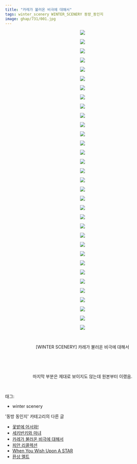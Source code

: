 ```yaml
---
title: "카레가 불러온 비극에 대해서"
tags: winter_scenery WINTER_SCENERY 동방_동인지
image: ghap/731/001.jpg
---
```

<div class="article">
<p style="text-align: center; clear: none; float: none;"><img src="{{ site.nasurl }}/ghap/731/001.jpg"/></p>
<p style="text-align: center; clear: none; float: none;"><img src="{{ site.nasurl }}/ghap/731/002.jpg"/></p>
<p style="text-align: center; clear: none; float: none;"><img src="{{ site.nasurl }}/ghap/731/003.jpg"/></p>
<p style="text-align: center; clear: none; float: none;"><img src="{{ site.nasurl }}/ghap/731/004.jpg"/></p>
<p style="text-align: center; clear: none; float: none;"><img src="{{ site.nasurl }}/ghap/731/005.jpg"/></p>
<p style="text-align: center; clear: none; float: none;"><img src="{{ site.nasurl }}/ghap/731/006.jpg"/></p>
<p style="text-align: center; clear: none; float: none;"><img src="{{ site.nasurl }}/ghap/731/007.jpg"/></p>
<p style="text-align: center; clear: none; float: none;"><img src="{{ site.nasurl }}/ghap/731/008.jpg"/></p>
<p style="text-align: center; clear: none; float: none;"><img src="{{ site.nasurl }}/ghap/731/009.jpg"/></p>
<p style="text-align: center; clear: none; float: none;"><img src="{{ site.nasurl }}/ghap/731/010.jpg"/></p>
<p style="text-align: center; clear: none; float: none;"><img src="{{ site.nasurl }}/ghap/731/011.jpg"/></p>
<p style="text-align: center; clear: none; float: none;"><img src="{{ site.nasurl }}/ghap/731/012.jpg"/></p>
<p style="text-align: center; clear: none; float: none;"><img src="{{ site.nasurl }}/ghap/731/013.jpg"/></p>
<p style="text-align: center; clear: none; float: none;"><img src="{{ site.nasurl }}/ghap/731/014.jpg"/></p>
<p style="text-align: center; clear: none; float: none;"><img src="{{ site.nasurl }}/ghap/731/015.jpg"/></p>
<p style="text-align: center; clear: none; float: none;"><img src="{{ site.nasurl }}/ghap/731/016.jpg"/></p>
<p style="text-align: center; clear: none; float: none;"><img src="{{ site.nasurl }}/ghap/731/017.jpg"/></p>
<p style="text-align: center; clear: none; float: none;"><img src="{{ site.nasurl }}/ghap/731/018.jpg"/></p>
<p style="text-align: center; clear: none; float: none;"><img src="{{ site.nasurl }}/ghap/731/019.jpg"/></p>
<p style="text-align: center; clear: none; float: none;"><img src="{{ site.nasurl }}/ghap/731/020.jpg"/></p>
<p style="text-align: center; clear: none; float: none;"><img src="{{ site.nasurl }}/ghap/731/021.jpg"/></p>
<p style="text-align: center; clear: none; float: none;"><img src="{{ site.nasurl }}/ghap/731/022.jpg"/></p>
<p style="text-align: center; clear: none; float: none;"><img src="{{ site.nasurl }}/ghap/731/023.jpg"/></p>
<p style="text-align: center; clear: none; float: none;"><img src="{{ site.nasurl }}/ghap/731/024.jpg"/></p>
<p style="text-align: center; clear: none; float: none;"><img src="{{ site.nasurl }}/ghap/731/025.jpg"/></p>
<p style="text-align: center; clear: none; float: none;"><img src="{{ site.nasurl }}/ghap/731/026.jpg"/></p>
<p style="text-align: center; clear: none; float: none;"><img src="{{ site.nasurl }}/ghap/731/027.jpg"/></p>
<p style="text-align: center; clear: none; float: none;"><img src="{{ site.nasurl }}/ghap/731/028.jpg"/></p>
<p style="text-align: center; clear: none; float: none;"><img src="{{ site.nasurl }}/ghap/731/029.jpg"/></p>
<p style="text-align: center; clear: none; float: none;"><img src="{{ site.nasurl }}/ghap/731/030.jpg"/></p>
<p style="text-align: center; clear: none; float: none;"><img src="{{ site.nasurl }}/ghap/731/031.jpg"/></p>
<p style="text-align: center; clear: none; float: none;"><img src="{{ site.nasurl }}/ghap/731/032.jpg"/></p>
<p style="text-align: center; clear: none; float: none;"><img src="{{ site.nasurl }}/ghap/731/033.jpg"/></p>
<p style="text-align: center; clear: none; float: none;"><br/></p>
<p style="text-align: center; clear: none; float: none;">[WINTER SCENERY] 카레가 불러온 비극에 대해서</p>
<p style="text-align: center; clear: none; float: none;"><br/></p>
<p style="text-align: center; clear: none; float: none;"><br/></p>
<p style="text-align: center; clear: none; float: none;">마지막 부분은 제대로 보이지도 않는데 원본부터 이랬음.</p>
<p><br/></p>
</div><div class="tagTrail">
<p>태그: </p>
<ul>
<li>winter scenery</li>
</ul>
</div><div class="another">
<p>'동방 동인지' 카테고리의 다른 글</p>
<ul>
<li><a href="/2016-07-07-ghap_733">꽃밭에 어서와!</a></li>
<li><a href="/2016-07-07-ghap_732">세키반키와 마녀</a></li>
<li><a href="/2016-07-07-ghap_731">카레가 불러온 비극에 대해서</a></li>
<li><a href="/2016-07-07-ghap_730">피안 리콜렉션</a></li>
<li><a href="/2016-07-07-ghap_729">When You Wish Upon A STAR</a></li>
<li><a href="/2016-07-07-ghap_728">환상 멜트</a></li>
</ul>
</div><div class="cb_module cb_fluid">
<div class="cb_wrt cb_profile">
</div><!-- commentList close -->
</div>
